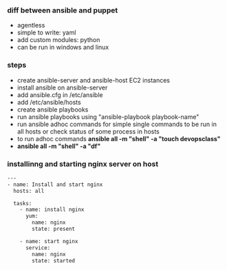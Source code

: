 ### diff between ansible and puppet
- agentless
- simple to write: yaml
- add custom modules: python
- can be run in windows and linux
  

### steps
- create ansible-server and ansible-host EC2 instances
- install ansible on ansible-server
- add ansible.cfg in /etc/ansible
- add /etc/ansible/hosts
- create ansible playbooks
- run ansible playbooks using "ansible-playbook playbook-name"
- run ansible adhoc commands for simple single commands to be run in all hosts or check status of some process in hosts
- to run adhoc commands <b>ansible all -m "shell" -a "touch devopsclass"</b>
- <b>ansible all -m "shell" -a "df"</b>


### installinng and starting nginx server on host

```bash
---
- name: Install and start nginx
  hosts: all

  tasks:
    - name: install nginx
      yum:
        name: nginx
        state: present

    - name: start nginx
      service:
        name: nginx
        state: started
```
